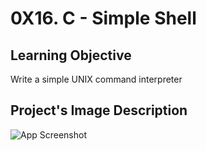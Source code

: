 # 0X16. C - Simple Shell

## Learning Objective
 Write a simple UNIX command interpreter

## Project's Image Description

![App Screenshot](https://s3.amazonaws.com/intranet-projects-files/holbertonschool-low_level_programming/235/shell.jpeg?)

